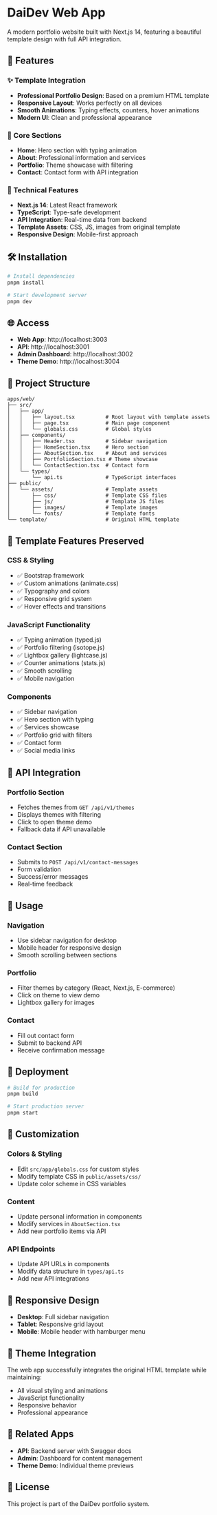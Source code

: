 # DaiDev Web App

A modern portfolio website built with Next.js 14, featuring a beautiful template design with full API integration.

## 🚀 Features

### ✨ Template Integration
- **Professional Portfolio Design**: Based on a premium HTML template
- **Responsive Layout**: Works perfectly on all devices
- **Smooth Animations**: Typing effects, counters, hover animations
- **Modern UI**: Clean and professional appearance

### 🎯 Core Sections
- **Home**: Hero section with typing animation
- **About**: Professional information and services
- **Portfolio**: Theme showcase with filtering
- **Contact**: Contact form with API integration

### 🔧 Technical Features
- **Next.js 14**: Latest React framework
- **TypeScript**: Type-safe development
- **API Integration**: Real-time data from backend
- **Template Assets**: CSS, JS, images from original template
- **Responsive Design**: Mobile-first approach

## 🛠️ Installation

```bash
# Install dependencies
pnpm install

# Start development server
pnpm dev
```

## 🌐 Access

- **Web App**: http://localhost:3003
- **API**: http://localhost:3001
- **Admin Dashboard**: http://localhost:3002
- **Theme Demo**: http://localhost:3004

## 📁 Project Structure

```
apps/web/
├── src/
│   ├── app/
│   │   ├── layout.tsx          # Root layout with template assets
│   │   ├── page.tsx            # Main page component
│   │   └── globals.css         # Global styles
│   ├── components/
│   │   ├── Header.tsx          # Sidebar navigation
│   │   ├── HomeSection.tsx     # Hero section
│   │   ├── AboutSection.tsx    # About and services
│   │   ├── PortfolioSection.tsx # Theme showcase
│   │   └── ContactSection.tsx  # Contact form
│   └── types/
│       └── api.ts              # TypeScript interfaces
├── public/
│   └── assets/                 # Template assets
│       ├── css/                # Template CSS files
│       ├── js/                 # Template JS files
│       ├── images/             # Template images
│       └── fonts/              # Template fonts
└── template/                   # Original HTML template
```

## 🎨 Template Features Preserved

### CSS & Styling
- ✅ Bootstrap framework
- ✅ Custom animations (animate.css)
- ✅ Typography and colors
- ✅ Responsive grid system
- ✅ Hover effects and transitions

### JavaScript Functionality
- ✅ Typing animation (typed.js)
- ✅ Portfolio filtering (isotope.js)
- ✅ Lightbox gallery (lightcase.js)
- ✅ Counter animations (stats.js)
- ✅ Smooth scrolling
- ✅ Mobile navigation

### Components
- ✅ Sidebar navigation
- ✅ Hero section with typing
- ✅ Services showcase
- ✅ Portfolio grid with filters
- ✅ Contact form
- ✅ Social media links

## 🔌 API Integration

### Portfolio Section
- Fetches themes from `GET /api/v1/themes`
- Displays themes with filtering
- Click to open theme demo
- Fallback data if API unavailable

### Contact Section
- Submits to `POST /api/v1/contact-messages`
- Form validation
- Success/error messages
- Real-time feedback

## 🎯 Usage

### Navigation
- Use sidebar navigation for desktop
- Mobile header for responsive design
- Smooth scrolling between sections

### Portfolio
- Filter themes by category (React, Next.js, E-commerce)
- Click on theme to view demo
- Lightbox gallery for images

### Contact
- Fill out contact form
- Submit to backend API
- Receive confirmation message

## 🚀 Deployment

```bash
# Build for production
pnpm build

# Start production server
pnpm start
```

## 🔧 Customization

### Colors & Styling
- Edit `src/app/globals.css` for custom styles
- Modify template CSS in `public/assets/css/`
- Update color scheme in CSS variables

### Content
- Update personal information in components
- Modify services in `AboutSection.tsx`
- Add new portfolio items via API

### API Endpoints
- Update API URLs in components
- Modify data structure in `types/api.ts`
- Add new API integrations

## 📱 Responsive Design

- **Desktop**: Full sidebar navigation
- **Tablet**: Responsive grid layout
- **Mobile**: Mobile header with hamburger menu

## 🎨 Theme Integration

The web app successfully integrates the original HTML template while maintaining:
- All visual styling and animations
- JavaScript functionality
- Responsive behavior
- Professional appearance

## 🔗 Related Apps

- **API**: Backend server with Swagger docs
- **Admin**: Dashboard for content management
- **Theme Demo**: Individual theme previews

## 📄 License

This project is part of the DaiDev portfolio system. 